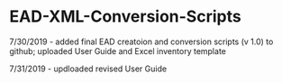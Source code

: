 # EAD-XML-Conversion-Scripts

7/30/2019 - added final EAD creatoion and conversion scripts (v 1.0) to github; uploaded User Guide and Excel inventory template

7/31/2019 - updloaded revised User Guide
